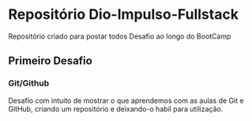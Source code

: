 # Repositório Dio-Impulso-Fullstack
Repositório criado para postar todos Desafio ao longo do BootCamp

## Primeiro Desafio
### Git/Github

Desafio com intuito de mostrar o que aprendemos com as aulas de Git e GitHub, criando um repositório e deixando-o habil para utilização.
